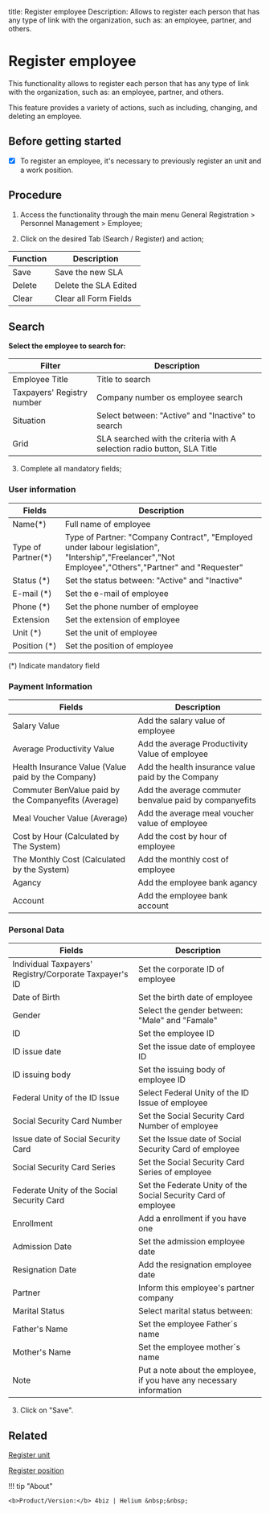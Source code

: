 title: Register employee
Description: Allows to register each person that has any type of link with the organization, such as: an employee, partner, and others.
# Register employee

This functionality allows to register each person that has any type of link with
the organization, such as: an employee, partner, and others.

This feature provides a variety of actions, such as including, changing, and
deleting an employee.

Before getting started
----------------------

- [X] To register an employee, it's necessary to previously register an unit and a
work position.

Procedure
---------

1.  Access the functionality through the main menu General Registration \>
    Personnel Management \> Employee;
    
2. Click on the desired Tab (Search / Register) and action;

|Function|Description|
|-|-|
|Save|Save the new SLA|
|Delete|Delete the SLA Edited|
|Clear|Clear all Form Fields|

## Search

**Select the employee to search for:**

|Filter|Description|
|-|-|
|Employee Title|Title to search|
|Taxpayers' Registry number| Company number os employee search|
|Situation|Select between: "Active" and "Inactive" to search|
|Grid|SLA searched with the criteria with A selection radio button, SLA Title|

3.  Complete all mandatory fields;

### User information

|Fields|Description|
|-|-|
|Name(\*)|Full name of employee|
|Type of Partner(\*)|Type of Partner: "Company Contract", "Employed under labour legislation", "Intership","Freelancer","Not Employee","Others","Partner" and "Requester"|
|Status (\*)|Set the status between: "Active" and "Inactive"|
|E-mail (\*)|Set the e-mail of employee|
|Phone (\*)|Set the phone number of employee|
|Extension|Set the extension of employee|
|Unit (\*)|Set the unit of employee|
|Position (\*)|Set the position of employee|

(*) Indicate mandatory field

### Payment Information

|Fields|Description|
|-|-|
|Salary Value|Add the salary value of employee|
|Average Productivity Value|Add the average Productivity Value of employee|
|Health Insurance Value (Value paid by the Company)|Add the health insurance value paid by the Company|
|Commuter BenValue paid by the Companyefits (Average)|Add the average commuter benvalue paid by companyefits|
|Meal Voucher Value (Average)|Add the average meal voucher value of employee|
|Cost by Hour (Calculated by The System)|Add the cost by hour of employee|
|The Monthly Cost (Calculated by the System)|Add the monthly cost of employee|
|Agancy|Add the employee bank agancy |
|Account|Add the employee bank account|

### Personal Data

|Fields|Description|
|-|-|
|Individual Taxpayers' Registry/Corporate Taxpayer's ID|Set the corporate ID of employee|
|Date of Birth|Set the birth date of employee|
|Gender|Select the gender between: "Male" and "Famale"|
|ID|Set the employee ID|
|ID issue date|Set the issue date of employee ID|
|ID issuing body|Set the issuing body of employee ID|
|Federal Unity of the ID Issue|Select Federal Unity of the ID Issue of employee|
|Social Security Card Number|Set the Social Security Card Number of employee|
|Issue date of Social Security Card|Set the Issue date of Social Security Card of employee|
|Social Security Card Series|Set the Social Security Card Series of employee|
|Federate Unity of the Social Security Card|Set the Federate Unity of the Social Security Card of employee|
|Enrollment|Add a enrollment if you have one |
|Admission Date|Set the admission employee date|
|Resignation Date|Add the resignation employee date|
|Partner|Inform this employee's partner company|
|Marital Status|Select marital status between: |
|Father's Name|Set the employee Father´s name|
|Mother's Name|Set the employee mother´s name|
|Note|Put a note about the employee, if you have any necessary information|

3.  Click on "Save".

Related
-------

[Register unit](/en-us/4biz-helium/platform-administration/region-and-language/register-unit.html)

[Register position](/en-us/4biz-helium/initial-settings/access-settings/user/position.html)

!!! tip "About"

    <b>Product/Version:</b> 4biz | Helium &nbsp;&nbsp;
